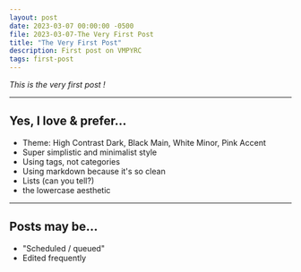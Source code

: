 ```yaml
---
layout: post
date: 2023-03-07 00:00:00 -0500
file: 2023-03-07-The Very First Post
title: "The Very First Post"
description: First post on VMPYRC
tags: first-post
---
```


*This is the very first post !*

---

## Yes, I love & prefer...

+ Theme: High Contrast Dark, Black Main, White Minor, Pink Accent
+ Super simplistic and minimalist style
+ Using tags, not categories
+ Using markdown because it's so clean
+ Lists (can you tell?)
+ the lowercase aesthetic

---

## Posts may be...

+ "Scheduled / queued"
+ Edited frequently
